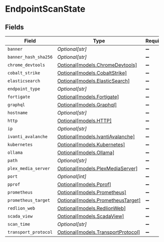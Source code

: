 # EndpointScanState


## Fields

| Field                                                                | Type                                                                 | Required                                                             | Description                                                          |
| -------------------------------------------------------------------- | -------------------------------------------------------------------- | -------------------------------------------------------------------- | -------------------------------------------------------------------- |
| `banner`                                                             | *Optional[str]*                                                      | :heavy_minus_sign:                                                   | N/A                                                                  |
| `banner_hash_sha256`                                                 | *Optional[str]*                                                      | :heavy_minus_sign:                                                   | N/A                                                                  |
| `chrome_devtools`                                                    | [Optional[models.ChromeDevtools]](../models/chromedevtools.md)       | :heavy_minus_sign:                                                   | N/A                                                                  |
| `cobalt_strike`                                                      | [Optional[models.CobaltStrike]](../models/cobaltstrike.md)           | :heavy_minus_sign:                                                   | N/A                                                                  |
| `elasticsearch`                                                      | [Optional[models.ElasticSearch]](../models/elasticsearch.md)         | :heavy_minus_sign:                                                   | N/A                                                                  |
| `endpoint_type`                                                      | *Optional[str]*                                                      | :heavy_minus_sign:                                                   | N/A                                                                  |
| `fortigate`                                                          | [Optional[models.Fortigate]](../models/fortigate.md)                 | :heavy_minus_sign:                                                   | N/A                                                                  |
| `graphql`                                                            | [Optional[models.Graphql]](../models/graphql.md)                     | :heavy_minus_sign:                                                   | N/A                                                                  |
| `hostname`                                                           | *Optional[str]*                                                      | :heavy_minus_sign:                                                   | N/A                                                                  |
| `http`                                                               | [Optional[models.HTTP]](../models/http.md)                           | :heavy_minus_sign:                                                   | N/A                                                                  |
| `ip`                                                                 | *Optional[str]*                                                      | :heavy_minus_sign:                                                   | N/A                                                                  |
| `ivanti_avalanche`                                                   | [Optional[models.IvantiAvalanche]](../models/ivantiavalanche.md)     | :heavy_minus_sign:                                                   | N/A                                                                  |
| `kubernetes`                                                         | [Optional[models.Kubernetes]](../models/kubernetes.md)               | :heavy_minus_sign:                                                   | N/A                                                                  |
| `ollama`                                                             | [Optional[models.Ollama]](../models/ollama.md)                       | :heavy_minus_sign:                                                   | N/A                                                                  |
| `path`                                                               | *Optional[str]*                                                      | :heavy_minus_sign:                                                   | N/A                                                                  |
| `plex_media_server`                                                  | [Optional[models.PlexMediaServer]](../models/plexmediaserver.md)     | :heavy_minus_sign:                                                   | N/A                                                                  |
| `port`                                                               | *Optional[int]*                                                      | :heavy_minus_sign:                                                   | N/A                                                                  |
| `pprof`                                                              | [Optional[models.Pprof]](../models/pprof.md)                         | :heavy_minus_sign:                                                   | N/A                                                                  |
| `prometheus`                                                         | [Optional[models.Prometheus]](../models/prometheus.md)               | :heavy_minus_sign:                                                   | N/A                                                                  |
| `prometheus_target`                                                  | [Optional[models.PrometheusTarget]](../models/prometheustarget.md)   | :heavy_minus_sign:                                                   | N/A                                                                  |
| `redlion_web`                                                        | [Optional[models.RedlionWeb]](../models/redlionweb.md)               | :heavy_minus_sign:                                                   | N/A                                                                  |
| `scada_view`                                                         | [Optional[models.ScadaView]](../models/scadaview.md)                 | :heavy_minus_sign:                                                   | N/A                                                                  |
| `scan_time`                                                          | *Optional[str]*                                                      | :heavy_minus_sign:                                                   | N/A                                                                  |
| `transport_protocol`                                                 | [Optional[models.TransportProtocol]](../models/transportprotocol.md) | :heavy_minus_sign:                                                   | N/A                                                                  |
